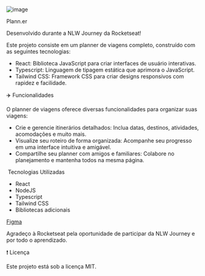 ![image](https://github.com/matheuszarpellon/NLWJourney/assets/82715004/b8ecc6b5-1fc6-4105-a4a3-a024ca7ab573)

Plann.er

Desenvolvido durante a NLW Journey da Rocketseat!

Este projeto consiste em um planner de viagens completo, construído com as seguintes tecnologias:

   - React: Biblioteca JavaScript para criar interfaces de usuário interativas.
   - Typescript: Linguagem de tipagem estática que aprimora o JavaScript.
   - Tailwind CSS: Framework CSS para criar designs responsivos com rapidez e facilidade.

✈️ Funcionalidades

O planner de viagens oferece diversas funcionalidades para organizar suas viagens:

  - Crie e gerencie itinerários detalhados: Inclua datas, destinos, atividades, acomodações e muito mais.
  - Visualize seu roteiro de forma organizada: Acompanhe seu progresso em uma interface intuitiva e amigável.
  - Compartilhe seu planner com amigos e familiares: Colabore no planejamento e mantenha todos na mesma página.

️ Tecnologias Utilizadas

  - React
  - NodeJS
  - Typescript
  - Tailwind CSS
  - Bibliotecas adicionais

[Figma](https://www.figma.com/community/file/1392276515495389646)

Agradeço à Rocketseat pela oportunidade de participar da NLW Journey e por todo o aprendizado.

❗ Licença

Este projeto está sob a licença MIT.
